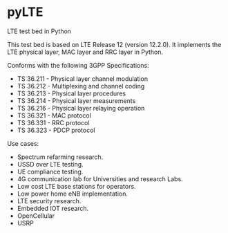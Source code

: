 # pyLTE
LTE test bed in Python

This test bed is based on LTE Release 12 (version 12.2.0).
It implements the LTE physical layer, MAC layer and RRC layer in Python.

Conforms with the following 3GPP Specifications:
- TS 36.211 - Physical layer channel modulation
- TS 36.212 - Multiplexing and channel coding
- TS 36.213 - Physical layer procedures
- TS 36.214 - Physical layer measurements
- TS 36.216 - Physical layer relaying operation
- TS 36.321 - MAC protocol
- TS 36.331 - RRC protocol
- TS 36.323 - PDCP protocol

Use cases:
- Spectrum refarming research.
- USSD over LTE testing.
- UE compliance testing. 
- 4G communication lab for Universities and research Labs. 
- Low cost LTE base stations for operators. 
- Low power home eNB implementation.
- LTE security research. 
- Embedded IOT research.
- OpenCellular
- USRP

